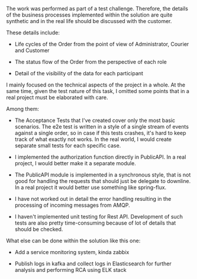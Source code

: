 ﻿The work was performed as part of a test challenge. Therefore, the details of the business processes implemented within the solution are quite synthetic and in the real life should be discussed with the customer.

These details include:

- Life cycles of the Order from the point of view of Administrator, Courier and Customer

- The status flow of the Order from the perspective of each role

- Detail of the visibility of the data for each participant

I mainly focused on the technical aspects of the project in a whole.
At the same time, given the test nature of this task, I omitted some points that in a real project must be elaborated with care. 

Among them:

- The Acceptance Tests that I've created cover only the most basic scenarios. The e2e test is written in a style of a single stream of events against a single order,  so in case if this tests crashes, it's hard to keep track of what exactly not works. In the real world, I would create separate small tests for each specific case.

- I implemented the authorization function directly in PublicAPI. In a real project, I would better make it a separate module.

- The PublicAPI module is implemented in a synchronous style, that is not good for handling the requests that should just  be delegate to downline. In a real project it would better use something like spring-flux.

- I have not worked out in detail the error handling resulting in the processing of incoming messages from AMQP. 

- I haven't implemented unit testing for Rest API. Development of such tests are also pretty time-consuming because of lot of details that should be checked.


What else can be done within the solution like this one:

- Add a service monitoring system, kinda zabbix

- Publish logs in kafka and collect logs in Elasticsearch for further analysis and performing RCA  using ELK stack

